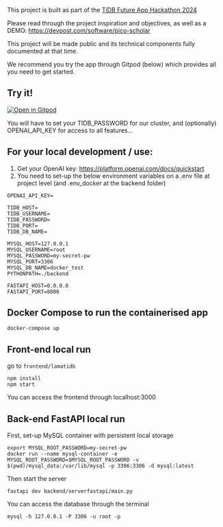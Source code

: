 This project is built as part of the [TiDB Future App Hackathon 2024](https://tidbhackathon2024.devpost.com/?ref_feature=challenge&ref_medium=your-open-hackathons&ref_content=Submissions+open)

Please read through the project inspiration and objectives, as well as a DEMO:
https://devpost.com/software/pico-scholar

This project will be made public and its technical components fully documented at that time.

We recommend you try the app through Gitpod (below) which provides all you need to get started.

## Try it!

[![Open in Gitpod](https://gitpod.io/button/open-in-gitpod.svg)](https://gitpod.io/new/#https://github.com/datagero/pico-scholar)

You will have to set your TIDB_PASSWORD for our cluster, and (optionally) OPENAI_API_KEY for access to all features...

## For your local development / use:

1. Get your OpenAI key: https://platform.openai.com/docs/quickstart
2. You need to set-up the below environment variables on a .env file at project level (and .env_docker at the backend folder)

```
OPENAI_API_KEY=

TIDB_HOST=
TIDB_USERNAME=
TIDB_PASSWORD=
TIDB_PORT=
TIDB_DB_NAME=

MYSQL_HOST=127.0.0.1
MYSQL_USERNAME=root
MYSQL_PASSWORD=my-secret-pw
MYSQL_PORT=3306
MYSQL_DB_NAME=docker_test
PYTHONPATH=./backend

FASTAPI_HOST=0.0.0.0
FASTAPI_PORT=8000
```

## Docker Compose to run the containerised app
```
docker-compose up
```

## Front-end local run
go to `frontend/lamatidb`

```
npm install
npm start
```
You can access the frontend through localhost:3000

## Back-end FastAPI local run
First, set-up MySQL container with persistent local storage

```
export MYSQL_ROOT_PASSWORD=my-secret-pw
docker run --name mysql-container -e MYSQL_ROOT_PASSWORD=$MYSQL_ROOT_PASSWORD -v $(pwd)/mysql_data:/var/lib/mysql -p 3306:3306 -d mysql:latest
```

Then start the server
```
fastapi dev backend/serverfastapi/main.py
```

You can access the database through the terminal
```
mysql -h 127.0.0.1 -P 3306 -u root -p
```
